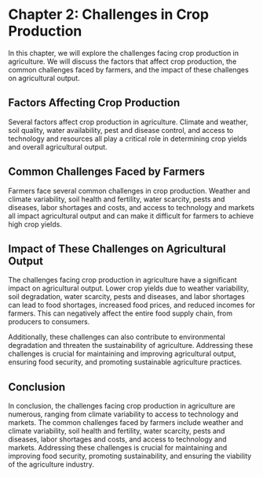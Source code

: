 Chapter 2: Challenges in Crop Production
========================================

In this chapter, we will explore the challenges facing crop production in agriculture. We will discuss the factors that affect crop production, the common challenges faced by farmers, and the impact of these challenges on agricultural output.

Factors Affecting Crop Production
---------------------------------

Several factors affect crop production in agriculture. Climate and weather, soil quality, water availability, pest and disease control, and access to technology and resources all play a critical role in determining crop yields and overall agricultural output.

Common Challenges Faced by Farmers
----------------------------------

Farmers face several common challenges in crop production. Weather and climate variability, soil health and fertility, water scarcity, pests and diseases, labor shortages and costs, and access to technology and markets all impact agricultural output and can make it difficult for farmers to achieve high crop yields.

Impact of These Challenges on Agricultural Output
-------------------------------------------------

The challenges facing crop production in agriculture have a significant impact on agricultural output. Lower crop yields due to weather variability, soil degradation, water scarcity, pests and diseases, and labor shortages can lead to food shortages, increased food prices, and reduced incomes for farmers. This can negatively affect the entire food supply chain, from producers to consumers.

Additionally, these challenges can also contribute to environmental degradation and threaten the sustainability of agriculture. Addressing these challenges is crucial for maintaining and improving agricultural output, ensuring food security, and promoting sustainable agriculture practices.

Conclusion
----------

In conclusion, the challenges facing crop production in agriculture are numerous, ranging from climate variability to access to technology and markets. The common challenges faced by farmers include weather and climate variability, soil health and fertility, water scarcity, pests and diseases, labor shortages and costs, and access to technology and markets. Addressing these challenges is crucial for maintaining and improving food security, promoting sustainability, and ensuring the viability of the agriculture industry.
